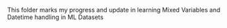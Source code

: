 This folder marks my progress and update in learning Mixed Variables and Datetime handling in ML Datasets
